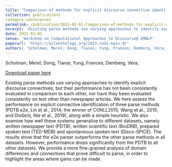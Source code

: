 ```yaml
---
title: "Comparison of methods for explicit discourse connective identification across various domains"
collection: publications
category:conferences
permalink: /publication/2021-01-01-Comparison-of-methods-for-explicit-discourse
excerpt: 'Existing parse methods use varying approaches to identify explicit discourse connectives, but their performance has not been consistently evaluated in comparison to each other, nor have they been evaluated consistently on text other than newspaper articles. We here assess the performance on explicit connective identification of three parse methods (PDTB e2e, Lin et al., 2014; the winner of CONLL2015, Wang et al., 2015; and DisSent, Nie et al., 2019), along with a simple heuristic. We also examine how well these systems generalize to different datasets, namely written newspaper text (PDTB), written scientific text (BioDRB), prepared spoken text (TED-MDB) and spontaneous spoken text (Disco-SPICE). The results show that the e2e parser outperforms the other parse methods in all datasets. However, performance drops significantly from the PDTB to all other datasets. We provide a more fine-grained analysis of domain differences and connectives that prove difficult to parse, in order to highlight the areas where gains can be made.'
date: 2021-01-01
venue: 'Workshop on Computational Approaches to Discourse@ EMNLP'
paperurl: 'https://aclanthology.org/2021.codi-main.9/'
authors: 'Scholman, Merel; Dong, Tianai; Yung, Frances; Demberg, Vera; '
---
```

Scholman, Merel; Dong, Tianai; Yung, Frances; Demberg, Vera; 

<a href='https://aclanthology.org/2021.codi-main.9/'>Download paper here</a>

Existing parse methods use varying approaches to identify explicit discourse connectives, but their performance has not been consistently evaluated in comparison to each other, nor have they been evaluated consistently on text other than newspaper articles. We here assess the performance on explicit connective identification of three parse methods (PDTB e2e, Lin et al., 2014; the winner of CONLL2015, Wang et al., 2015; and DisSent, Nie et al., 2019), along with a simple heuristic. We also examine how well these systems generalize to different datasets, namely written newspaper text (PDTB), written scientific text (BioDRB), prepared spoken text (TED-MDB) and spontaneous spoken text (Disco-SPICE). The results show that the e2e parser outperforms the other parse methods in all datasets. However, performance drops significantly from the PDTB to all other datasets. We provide a more fine-grained analysis of domain differences and connectives that prove difficult to parse, in order to highlight the areas where gains can be made.

